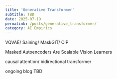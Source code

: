 ```yaml
---
title: 'Generative Transformer'
subtitle: TBD
date: 2025-07-19
permalink: /posts/generative_transformer/
category: AI Empirics
---
```


VQVAE/ Saining/ MaskGIT/ CIP

Masked Autoencoders Are Scalable Vision Learners

causal attention/ bidirectional transformer 

ongoing blog TBD
